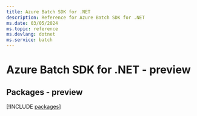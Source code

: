 ```yaml
---
title: Azure Batch SDK for .NET
description: Reference for Azure Batch SDK for .NET
ms.date: 03/05/2024
ms.topic: reference
ms.devlang: dotnet
ms.service: batch
---
```

# Azure Batch SDK for .NET - preview
## Packages - preview
[!INCLUDE [packages](batch-index.md)]